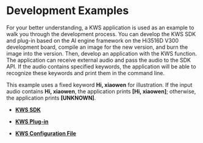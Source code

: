 # Development Examples<a name="EN-US_TOPIC_0000001077767514"></a>

For your better understanding, a KWS application is used as an example to walk you through the development process. You can develop the KWS SDK and plug-in based on the AI engine framework on the Hi3516D V300 development board, compile an image for the new version, and burn the image into the version. Then, develop an application with the KWS function. The application can receive external audio and pass the audio to the SDK API. If the audio contains specified keywords, the application will be able to recognize these keywords and print them in the command line.

This example uses a fixed keyword  **Hi, xiaowen**  for illustration. If the input audio contains  **Hi, xiaowen**, the application prints  **\[Hi, xiaowen\]**; otherwise, the application prints  **\[UNKNOWN\]**.

-   **[KWS SDK](kws-sdk.md)**  

-   **[KWS Plug-in](kws-plug-in.md)**  

-   **[KWS Configuration File](kws-configuration-file.md)**  


